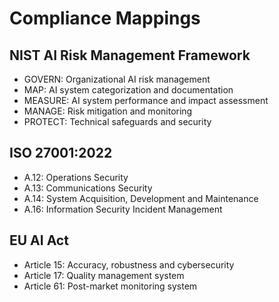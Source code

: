 # Compliance Mappings

## NIST AI Risk Management Framework
- GOVERN: Organizational AI risk management
- MAP: AI system categorization and documentation  
- MEASURE: AI system performance and impact assessment
- MANAGE: Risk mitigation and monitoring
- PROTECT: Technical safeguards and security

## ISO 27001:2022
- A.12: Operations Security
- A.13: Communications Security
- A.14: System Acquisition, Development and Maintenance
- A.16: Information Security Incident Management

## EU AI Act
- Article 15: Accuracy, robustness and cybersecurity
- Article 17: Quality management system
- Article 61: Post-market monitoring system
